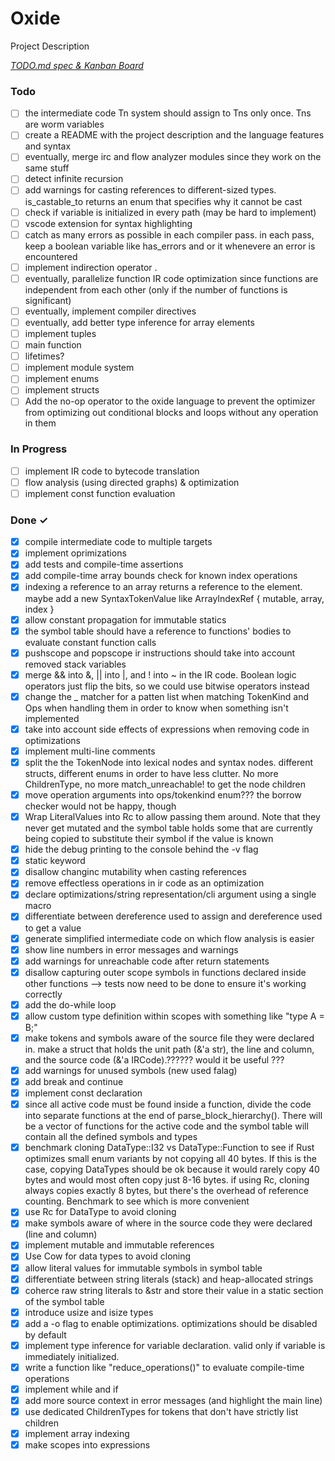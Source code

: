 # Oxide

Project Description

<em>[TODO.md spec & Kanban Board](https://bit.ly/3fCwKfM)</em>

### Todo

- [ ] the intermediate code Tn system should assign to Tns only once. Tns are worm variables
- [ ] create a README with the project description and the language features and syntax
- [ ] eventually, merge irc and flow analyzer modules since they work on the same stuff
- [ ] detect infinite recursion
- [ ] add warnings for casting references to different-sized types. is_castable_to returns an enum that specifies why it cannot be cast
- [ ] check if variable is initialized in every path (may be hard to implement)
- [ ] vscode extension for syntax highlighting
- [ ] catch as many errors as possible in each compiler pass. in each pass, keep a boolean variable like has_errors and or it whenevere an error is encountered
- [ ] implement indirection operator .
- [ ] eventually, parallelize function IR code optimization since functions are independent from each other (only if the number of functions is significant)
- [ ] eventually, implement compiler directives
- [ ] eventually, add better type inference for array elements
- [ ] implement tuples
- [ ] main function
- [ ] lifetimes?
- [ ] implement module system
- [ ] implement enums
- [ ] implement structs
- [ ] Add the no-op operator to the oxide language to prevent the optimizer from optimizing out conditional blocks and loops without any operation in them

### In Progress

- [ ] implement IR code to bytecode translation
- [ ] flow analysis (using directed graphs) & optimization
- [ ] implement const function evaluation

### Done ✓

- [x] compile intermediate code to multiple targets
- [x] implement oprimizations
- [x] add tests and compile-time assertions
- [x] add compile-time array bounds check for known index operations
- [x] indexing a reference to an array returns a reference to the element. maybe add a new SyntaxTokenValue like ArrayIndexRef { mutable, array, index }
- [x] allow constant propagation for immutable statics
- [x] the symbol table should have a reference to functions' bodies to evaluate constant function calls
- [x] pushscope and popscope ir instructions should take into account removed stack variables
- [x] merge && into &, || into |, and ! into ~ in the IR code. Boolean logic operators just flip the bits, so we could use bitwise operators instead
- [x] change the _ matcher for a patten list when matching TokenKind and Ops when handling them in order to know when something isn't implemented
- [x] take into account side effects of expressions when removing code in optimizations
- [x] implement multi-line comments
- [x] split the the TokenNode into lexical nodes and syntax nodes. different structs, different enums in order to have less clutter. No more ChildrenType, no more match_unreachable! to get the node children
- [x] move operation arguments into ops/tokenkind enum??? the borrow checker would not be happy, though
- [x] Wrap LiteralValues into Rc to allow passing them around. Note that they never get mutated and the symbol table holds some that are currently being copied to substitute their symbol if the value is known
- [x] hide the debug printing to the console behind the -v flag
- [x] static keyword
- [x] disallow changinc mutability when casting references
- [x] remove effectless operations in ir code as an optimization
- [x] declare optimizations/string representation/cli argument using a single macro
- [x] differentiate between dereference used to assign and dereference used to get a value
- [x] generate simplified intermediate code on which flow analysis is easier
- [x] show line numbers in error messages and warnings
- [x] add warnings for unreachable code after return statements
- [x] disallow capturing outer scope symbols in functions declared inside other functions --> tests now need to be done to ensure it's working correctly
- [x] add the do-while loop
- [x] allow custom type definition within scopes with something like "type A = B;"
- [x] make tokens and symbols aware of the source file they were declared in. make a struct that holds the unit path (&'a str), the line and column, and the source code (&'a IRCode).?????? would it be useful ???
- [x] add warnings for unused symbols (new used falag)
- [x] add break and continue
- [x] implement const declaration
- [x] since all active code must be found inside a function, divide the code into separate functions at the end of parse_block_hierarchy(). There will be a vector of functions for the active code and the symbol table will contain all the defined symbols and types
- [x] benchmark cloning DataType::I32 vs DataType::Function to see if Rust optimizes small enum variants by not copying all 40 bytes. If this is the case, copying DataTypes should be ok because it would rarely copy 40 bytes and would most often copy just 8-16 bytes. if using Rc<DataType>, cloning always copies exactly 8 bytes, but there's the overhead of reference counting. Benchmark to see which is more convenient
- [x] use Rc for DataType to avoid cloning
- [x] make symbols aware of where in the source code they were declared (line and column)
- [x] implement mutable and immutable references
- [x] Use Cow for data types to avoid cloning
- [x] allow literal values for immutable symbols in symbol table
- [x] differentiate between string literals (stack) and heap-allocated strings
- [x] coherce raw string literals to &str and store their value in a static section of the symbol table
- [x] introduce usize and isize types
- [x] add a -o flag to enable optimizations. optimizations should be disabled by default
- [x] implement type inference for variable declaration. valid only if variable is immediately initialized.
- [x] write a function like "reduce_operations()" to evaluate compile-time operations
- [x] implement while and if
- [x] add more source context in error messages (and highlight the main line)
- [x] use dedicated ChildrenTypes for tokens that don't have strictly list children
- [x] implement array indexing
- [x] make scopes into expressions
